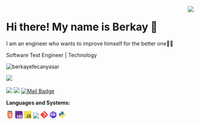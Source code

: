 
<img align='right' src="https://github-readme-stats.vercel.app/api?username=berkayefecanyasar&show_icons=true">

# Hi there! My name is Berkay 👋
I am an engineer who wants to improve himself for the better one🧑‍💻

Software Test Engineer | Technology 

<p align="left"> <img src="https://komarev.com/ghpvc/?username=berkayefecanyasar" alt="berkayefecanyasar" /> </p>


[![](https://img.shields.io/github/followers/berkayefecanyasar?style=social)](https://www.github.com/berkayefecanyasar)


<!--[![](https://img.shields.io/badge/twitter-%231DA1F2.svg?&style=for-the-badge&logo=twitter&logoColor=white)](https://www.twitter.com/_BerkayYasar)
[![](https://img.shields.io/badge/medium-%230077B5.svg?&style=for-the-badge&logo=medium&logoColor=white)](https://medium.com/@efecanberkayyasar)-->
[![](https://img.shields.io/badge/linkedin-%230077B5.svg?&style=for-the-badge&logo=linkedin&logoColor=white)](https://www.linkedin.com/in/efecan-berkay-yasar/)
[![](https://img.shields.io/badge/instagram-%23E4405F.svg?&style=for-the-badge&logo=instagram&logoColor=white)](https://instagram.com/berkayefecanyasar)
[![Mail Badge](https://img.shields.io/badge/efecanberkayyasar@gmail.com-c14438?style=for-the-badge&logo=Gmail&logoColor=white&link=mailto:efecanberkayyasar@gmail.com)](mailto:efecanberkayyasar@gmail.com)

**Languages and Systems:**


<code><img height="20" src="https://raw.githubusercontent.com/github/explore/80688e429a7d4ef2fca1e82350fe8e3517d3494d/topics/html/html.png"></code>
<code><img height="20" src="https://raw.githubusercontent.com/github/explore/80688e429a7d4ef2fca1e82350fe8e3517d3494d/topics/css/css.png"></code>
<code><img height="20" src="https://raw.githubusercontent.com/github/explore/80688e429a7d4ef2fca1e82350fe8e3517d3494d/topics/javascript/javascript.png"></code>
<code><img height="20" src="https://upload.wikimedia.org/wikipedia/commons/thumb/1/18/ISO_C%2B%2B_Logo.svg/800px-ISO_C%2B%2B_Logo.svg.png"></code>
<code><img height="20" src="https://raw.githubusercontent.com/github/explore/80688e429a7d4ef2fca1e82350fe8e3517d3494d/topics/git/git.png"></code>
<code><img height="20" src="https://raw.githubusercontent.com/github/explore/80688e429a7d4ef2fca1e82350fe8e3517d3494d/topics/csharp/csharp.png"></code>
<code><img height="20" src="https://raw.githubusercontent.com/github/explore/80688e429a7d4ef2fca1e82350fe8e3517d3494d/topics/python/python.png"></code>





